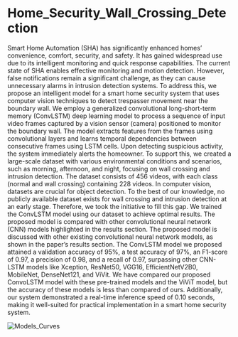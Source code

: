 # Home_Security_Wall_Crossing_Detection

Smart Home Automation (SHA) has significantly enhanced homes’ convenience, comfort, security, and safety. It has gained widespread use due to its intelligent monitoring and quick response capabilities. The current state of SHA enables effective monitoring and motion detection. However, false notifications remain a significant challenge, as they can cause unnecessary alarms in intrusion detection systems. To address this, we propose an intelligent model for a smart home security system that uses computer vision techniques to detect trespasser movement near the boundary wall. We employ a generalized convolutional long-short-term memory (ConvLSTM) deep learning model to process a sequence of input video frames captured by a vision sensor (camera) positioned to monitor the boundary wall. The model extracts features from the frames using convolutional layers and learns temporal dependencies between consecutive frames using LSTM cells. Upon detecting suspicious activity, the system immediately alerts the homeowner. To support this, we created a large-scale dataset with various environmental conditions and scenarios, such as morning, afternoon, and night, focusing on wall crossing and intrusion detection. The dataset consists of 456 videos, with each class (normal and wall crossing) containing 228 videos. In computer vision, datasets are crucial for object detection. To the best of our knowledge, no publicly available dataset exists for wall crossing and intrusion detection at an early stage. Therefore, we took the initiative to fill this gap. We trained the ConvLSTM model using our dataset to achieve optimal results. The proposed model is compared with other convolutional neural network (CNN) models highlighted in the results section. The proposed model is discussed with other existing convolutional neural network models, as shown in the paper’s results section. The ConvLSTM model we proposed attained a validation accuracy of 95%, a test accuracy of 97%, an F1-score of 0.97, a precision of 0.98, and a recall of 0.97, surpassing other CNN-LSTM models like Xception, ResNet50, VGG16, EfficientNetV2B0, MobileNet, DenseNet121, and ViVit. We have compared our proposed ConvoLSTM model with these pre-trained models and the ViViT model, but the accuracy of these models is less than compared of ours. Additionally, our system demonstrated a real-time inference speed of 0.10 seconds, making it well-suited for practical implementation in a smart home security system. 




![Models_Curves](https://github.com/user-attachments/assets/a9659427-3cb7-46bb-8bea-8886117ae097)

